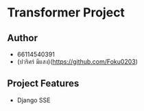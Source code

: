 # Transformer Project

## Author
* 66114540391
* (ปวริศร์ มีแสง)(https://github.com/Foku0203)

## Project Features
* Django SSE
